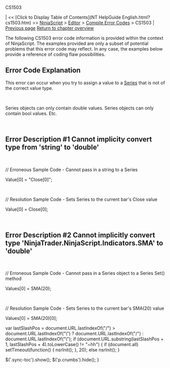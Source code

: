 ﻿










 


CS1503







| &lt;&lt; [Click to Display Table of Contents](NT HelpGuide English.html?cs1503.htm) &gt;&gt;
 [NinjaScript](ninjascript.htm) &gt; [Editor](editor.htm) &gt; [Compile Error Codes](compile_error_codes.htm) &gt;
CS1503 | [Previous page](cs1502.htm)
[Return to chapter overview](compile_error_codes.htm)










The following CS1503 error code information is provided within the context of NinjaScript. The examples provided are only a subset of potential problems that this error code may reflect. In any case, the examples below provide a reference of coding flaw possibilities.



Error Code Explanation
----------------------


This error can occur when you try to assign a value to a [Series<t>](seriest.htm) that is not of the correct value type.


 


Series<double> objects can only contain double values. Series<bool> objects can only contain bool values. Etc.


 


Error Description #1 
Cannot implicity convert type from 'string' to 'double'
-----------------------------------------------------------------------------


 


// Erroneous Sample Code - Cannot pass in a string to a Series<double>


Value[0] = "Close[0]";


 


// Resolution Sample Code - Sets Series<double> to the current bar's Close value


Value[0] = Close[0];


 


Error Description #2 
Cannot implicitly convert type 'NinjaTrader.NinjaScript.Indicators.SMA' to 'double'
---------------------------------------------------------------------------------------------------------


 


// Erroneous Sample Code - Cannot pass in a Series<double> object to a Series<double> Set() method


Values[0] = SMA(20);


 


// Resolution Sample Code - Sets Series<double> to the current bar's SMA(20) value


Values[0] = SMA(20)[0];





 
 var lastSlashPos = document.URL.lastIndexOf("/") &gt; document.URL.lastIndexOf("\\") ? document.URL.lastIndexOf("/") : document.URL.lastIndexOf("\\");
 if (document.URL.substring(lastSlashPos + 1, lastSlashPos + 4).toLowerCase() != "~hh") {
 if (document.all) setTimeout(function() {
 nsrInit();
 }, 20);
 else nsrInit();
 }
 
 
 $('.sync-toc').show();
 $('p.crumbs').hide();
 }
 
 
 



</double></double></double></double></double></bool></double></t>